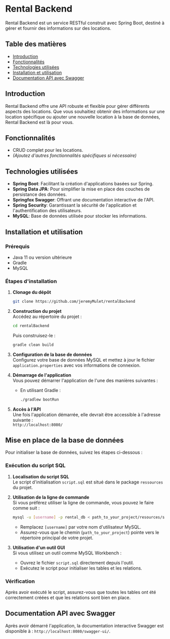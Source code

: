 # Rental Backend

Rental Backend est un service RESTful construit avec Spring Boot, destiné à gérer et fournir des informations sur des locations.

## Table des matières
- [Introduction](#introduction)
- [Fonctionnalités](#fonctionnalités)
- [Technologies utilisées](#technologies-utilisées)
- [Installation et utilisation](#installation-et-utilisation)
- [Documentation API avec Swagger](#documentation-api-avec-swagger)

## Introduction
Rental Backend offre une API robuste et flexible pour gérer différents aspects des locations. Que vous souhaitiez obtenir des informations sur une location spécifique ou ajouter une nouvelle location à la base de données, Rental Backend est là pour vous.

## Fonctionnalités
- CRUD complet pour les locations.
- *(Ajoutez d'autres fonctionnalités spécifiques si nécessaire)*

## Technologies utilisées
- **Spring Boot**: Facilitant la création d'applications basées sur Spring.
- **Spring Data JPA**: Pour simplifier la mise en place des couches de persistance des données.
- **Springfox Swagger**: Offrant une documentation interactive de l'API.
- **Spring Security**: Garantissant la sécurité de l'application et l'authentification des utilisateurs.
- **MySQL**: Base de données utilisée pour stocker les informations.

## Installation et utilisation

### Prérequis

- Java 11 ou version ultérieure
- Gradle
- MySQL

### Étapes d'installation

1. **Clonage du dépôt**
    ```bash
    git clone https://github.com/jeremyMulet/rentalBackend
    ```

2. **Construction du projet**  
   Accédez au répertoire du projet :
    ```bash
    cd rentalBackend
    ```
   Puis construisez-le :
    ```bash
    gradle clean build
    ```

3. **Configuration de la base de données**  
   Configurez votre base de données MySQL et mettez à jour le fichier `application.properties` avec vos informations de connexion.

4. **Démarrage de l'application**  
   Vous pouvez démarrer l'application de l'une des manières suivantes :
    - En utilisant Gradle :
        ```bash
        ./gradlew bootRun

5. **Accès à l'API**  
   Une fois l'application démarrée, elle devrait être accessible à l'adresse suivante :  
   `http://localhost:8080/`

## Mise en place de la base de données

Pour initialiser la base de données, suivez les étapes ci-dessous :

### Exécution du script SQL

1. **Localisation du script SQL**  
   Le script d'initialisation `script.sql` est situé dans le package `ressources` du projet.

2. **Utilisation de la ligne de commande**  
   Si vous préférez utiliser la ligne de commande, vous pouvez le faire comme suit :

    ```bash
    mysql -u [username] -p rental_db < path_to_your_project/resources/script.sql
    ```
    - Remplacez `[username]` par votre nom d'utilisateur MySQL.
    - Assurez-vous que le chemin (`path_to_your_project`) pointe vers le répertoire principal de votre projet.

3. **Utilisation d'un outil GUI**  
   Si vous utilisez un outil comme MySQL Workbench :
    - Ouvrez le fichier `script.sql` directement depuis l'outil.
    - Exécutez le script pour initialiser les tables et les relations.

### Vérification

Après avoir exécuté le script, assurez-vous que toutes les tables ont été correctement créées et que les relations sont bien en place.

## Documentation API avec Swagger

Après avoir démarré l'application, la documentation interactive Swagger est disponible à : `http://localhost:8080/swagger-ui/`.
